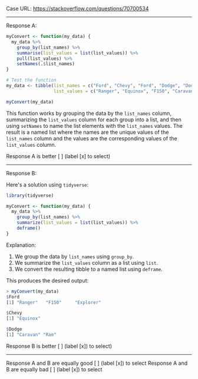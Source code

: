 Case URL: https://stackoverflow.com/questions/70700534

------
Response A:



```r
myConvert <- function(my_data) {
  my_data %>%
    group_by(list_names) %>%
    summarise(list_values = list(list_values)) %>%
    pull(list_values) %>%
    setNames(.$list_names)
}

# Test the function
my_data <- tibble(list_names = c("Ford", "Chevy", "Ford", "Dodge", "Dodge", "Ford"),
                  list_values = c("Ranger", "Equinox", "F150", "Caravan", "Ram", "Explorer"))

myConvert(my_data)
```

This function works by grouping the data by the `list_names` column, summarizing the `list_values` column for each group into a list, and then using `setNames` to name the list elements with the `list_names` values. The result is a named list where the names are the unique values of the `list_names` column and the values are the corresponding values of the `list_values` column.

Response A is better [ ] (label [x] to select)

-------
Response B:

Here's a solution using `tidyverse`:

```r
library(tidyverse)

myConvert <- function(my_data) {
  my_data %>%
    group_by(list_names) %>%
    summarize(list_values = list(list_values)) %>%
    deframe()
}
```

Explanation:

1. We group the data by `list_names` using `group_by`.
2. We summarize the `list_values` column as a list using `list`.
3. We convert the resulting tibble to a named list using `deframe`.

This produces the desired output:

```r
> myConvert(my_data)
$Ford
[1] "Ranger"   "F150"     "Explorer"

$Chevy
[1] "Equinox"

$Dodge
[1] "Caravan" "Ram"
```

Response B is better [ ] (label [x]) to select)

-------

Response A and B are equally good [ ] (label [x]) to select
Response A and B are equally bad [ ] (label [x]) to select
